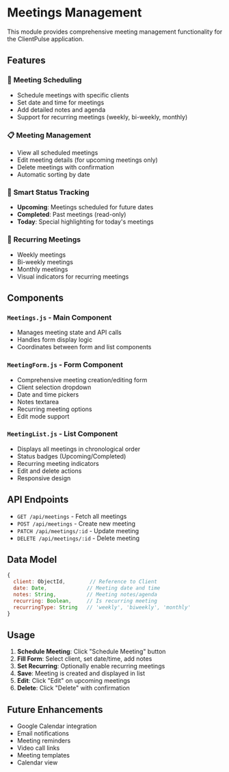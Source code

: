 # Meetings Management

This module provides comprehensive meeting management functionality for the ClientPulse application.

## Features

### 📅 **Meeting Scheduling**
- Schedule meetings with specific clients
- Set date and time for meetings
- Add detailed notes and agenda
- Support for recurring meetings (weekly, bi-weekly, monthly)

### 📋 **Meeting Management**
- View all scheduled meetings
- Edit meeting details (for upcoming meetings only)
- Delete meetings with confirmation
- Automatic sorting by date

### 🎯 **Smart Status Tracking**
- **Upcoming**: Meetings scheduled for future dates
- **Completed**: Past meetings (read-only)
- **Today**: Special highlighting for today's meetings

### 🔄 **Recurring Meetings**
- Weekly meetings
- Bi-weekly meetings  
- Monthly meetings
- Visual indicators for recurring meetings

## Components

### `Meetings.js` - Main Component
- Manages meeting state and API calls
- Handles form display logic
- Coordinates between form and list components

### `MeetingForm.js` - Form Component
- Comprehensive meeting creation/editing form
- Client selection dropdown
- Date and time pickers
- Notes textarea
- Recurring meeting options
- Edit mode support

### `MeetingList.js` - List Component
- Displays all meetings in chronological order
- Status badges (Upcoming/Completed)
- Recurring meeting indicators
- Edit and delete actions
- Responsive design

## API Endpoints

- `GET /api/meetings` - Fetch all meetings
- `POST /api/meetings` - Create new meeting
- `PATCH /api/meetings/:id` - Update meeting
- `DELETE /api/meetings/:id` - Delete meeting

## Data Model

```javascript
{
  client: ObjectId,        // Reference to Client
  date: Date,             // Meeting date and time
  notes: String,          // Meeting notes/agenda
  recurring: Boolean,     // Is recurring meeting
  recurringType: String   // 'weekly', 'biweekly', 'monthly'
}
```

## Usage

1. **Schedule Meeting**: Click "Schedule Meeting" button
2. **Fill Form**: Select client, set date/time, add notes
3. **Set Recurring**: Optionally enable recurring meetings
4. **Save**: Meeting is created and displayed in list
5. **Edit**: Click "Edit" on upcoming meetings
6. **Delete**: Click "Delete" with confirmation

## Future Enhancements

- Google Calendar integration
- Email notifications
- Meeting reminders
- Video call links
- Meeting templates
- Calendar view


